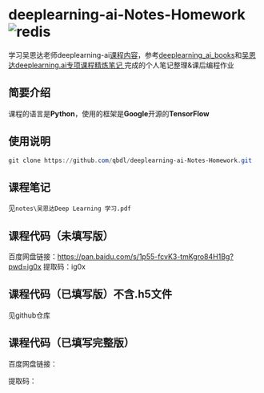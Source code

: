 # deeplearning-ai-Notes-Homework  ![redis](https://img.shields.io/badge/qbdl-Deeplearning%20AI%20Notes%20&%20Homework-lightgreen?logo=Github)
学习吴恩达老师deeplearning-ai[课程内容](https://mooc.study.163.com/university/deeplearning_ai#/c)，参考[deeplearning_ai_books](https://github.com/fengdu78/deeplearning_ai_books)和[吴恩达deeplearning.ai专项课程精炼笔记  ](https://blog.csdn.net/red_stone1/article/details/80207815)  完成的个人笔记整理&amp;课后编程作业



## 简要介绍

课程的语言是**Python**，使用的框架是**Google**开源的**TensorFlow**



## 使用说明

```powershell
git clone https://github.com/qbdl/deeplearning-ai-Notes-Homework.git
```



## 课程笔记

见`notes\吴恩达Deep Learning 学习.pdf`



## 课程代码（未填写版）

百度网盘链接：https://pan.baidu.com/s/1p55-fcvK3-tmKgro84H1Bg?pwd=ig0x 
	提取码：ig0x



## 课程代码（已填写版）不含.h5文件

见github仓库



## 课程代码（已填写完整版）

百度网盘链接：

提取码：
